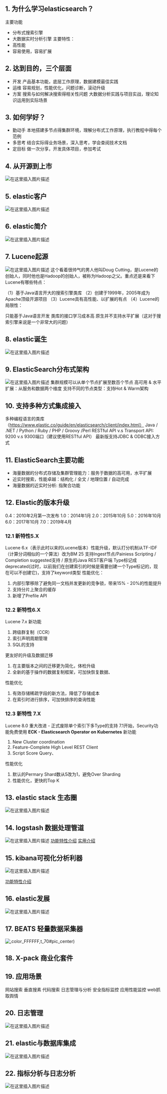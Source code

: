 
## 1. 为什么学习elasticsearch？
主要功能

 - 分布式搜索引擎
 - 大数据实时分析引擎
主要特性：
 - 高性能
 - 容易使用，容易扩展
## 2. 达到目的，三个层面
 - 开发 产品基本功能，底层工作原理，数据建模最佳实践
 - 运维 容易规划，性能优化，问题诊断，滚动升级
 - 方案 搜索与如何解决搜索得相关性问题 大数据分析实践与项目实战，理论知识运用到实际场景

## 3. 如何学好？

 - 勤动手 本地搭建多节点得集群环境，理解分布式工作原理，执行教程中得每个范例
 - 多思考 结合实际得业务场景，深入思考，学会查阅技术文档
 - 定目标 做一次分享，开发具体项目，参加考试

## 4. 从开源到上市
![在这里插入图片描述](https://i-blog.csdnimg.cn/blog_migrate/2d95a907c7fcc15fc6a8c45c7602ddb6.png#pic_center)

## 5. elastic客户
![在这里插入图片描述](https://i-blog.csdnimg.cn/blog_migrate/de84e833cb0172670ecbc3c3d9a9bdd5.png#pic_center)
## 6. elastic简介
![在这里插入图片描述](https://i-blog.csdnimg.cn/blog_migrate/7fce73bf95ea46be1899bb26915e0d13.png#pic_center)
## 7. Lucene起源
![在这里插入图片描述](https://i-blog.csdnimg.cn/blog_migrate/d01c41f595665bf64a1cff4e06c092d4.png#pic_center)
这个看着很帅气的男人他叫Doug Cutting，是Lucene的创始人，同时他也是Hadoop的创始人，被称为Hadoop之父。重点还是来看下Lucene有哪些特点：

（1）基于Java语言开大的搜索引擎类库
（2）创建于1999年，2005年成为Apache顶级开源项目
（3）Lucene具有高性能、以扩展的有点
（4）Lucene的局限性：

只能基于Java语言开发
类库的接口学习成本高
原生并不支持水平扩展（这对于搜索引擎来说是一个非常大的问题）
## 8. elastic诞生
![在这里插入图片描述](https://i-blog.csdnimg.cn/blog_migrate/664ec0099fc7cdc150f283dfe18e67d0.png#pic_center)
## 9. ElasticSearch分布式架构
![在这里插入图片描述](https://i-blog.csdnimg.cn/blog_migrate/27b36484dcee86d584e922cc42b42247.png#pic_center)
集群规模可以从单个节点扩展至数百个节点
高可用 & 水平扩展：从服务和数据两个维度
支持不同的节点类型：支持Hot & Warm架构
## 10. 支持多种方式集成接入
多种编程语言的类库（https://www.elastic.co/guide/en/elasticsearch/client/index.html）
Java / .NET / Python / Ruby / PHP / Groovy /Perl
RESTful API v.s Transport API: 9200 v.s 9300端口（建议使用RESTful API）
最新版支持JDBC & ODBC接入方式



## 11. ElasticSearch主要功能

 - 海量数据的分布式存储及集群管理能力：服务于数据的高可用，水平扩展
 - 近实时搜索，性能卓越：结构化 / 全文 / 地理位置 / 自动完成
 - 海量数据的近实时分析: 指聚合功能

## 12. Elastic的版本升级
0.4：2010年2月第一次发布
1.0：2014年1月
2.0：2015年10月
5.0：2016年10月
6.0：2017年10月
7.0：2019年4月

### 12.1 新特性5.X
Lucene 6.x（表示此时以来的Lucene版本）性能升级，默认打分机制从TF-IDF（计算分词相似的一个算法）改为BM 25
支持Ingest节点/Painiess Scripting / Completion suggested支持 / 原生的Java REST客户端
Type标记成deprecated(过时，以前我们在创建索引的时候是需要创建一个Type标记的，现在可以不创建它)，支持了keyword类型
性能优化：

 1. 内部引擎移除了避免同一文档并发更新的竞争锁，带来15% - 20%的性能提升
 2. 支持分片上聚合的缓存
 3. 新增了Prefile API

### 12.2 新特性6.X
Lucene 7.x
新功能

 1. 跨级群复制（CCR）
 2. 索引声明周期管理
 3. SQL的支持

更友好的升级及数据迁移

 1. 在主要版本之间的迁移更为简化，体检升级
 2. 全新的基于操作的数据复制框架，可加快恢复数据、

性能优化

 1. 有效存储稀疏字段的新方法，降低了存储成本
 2. 在索引时进行排序，可加快排序的查询性能

### 12.3  新特性 7.X
Lucene 8.0
重大改进 - 正式废除单个索引下多Type的支持
7.1开始，Security功能免费使用
**ECK - Elasticsearch Operator on Kubernetes**
新功能

 1. New Cluster coordination
 2. Feature-Complete High Level REST Client
 3. Script Score Query、

性能优化

 1. 默认的Permary Shard数从5改为1，避免Over Sharding
 2. 性能优化，更快的Top K

## 13. elastic stack 生态圈
![在这里插入图片描述](https://i-blog.csdnimg.cn/blog_migrate/3737fde5bdb3483ce3d6374264315edd.png#pic_center)
## 14. logstash 数据处理管道
![在这里插入图片描述](https://i-blog.csdnimg.cn/blog_migrate/6b9de7df1e90cf0d0a703aae1595ec6b.png#pic_center)
[功能特性介绍](https://www.elastic.co/cn/logstash)
[实用介绍](https://www.elastic.co/cn/blog/a-practical-introduction-to-logstash)

## 15. kibana可视化分析利器
![在这里插入图片描述](https://i-blog.csdnimg.cn/blog_migrate/aa2b03ba0331b2b8789e066c0829e4a5.png#pic_center)

[功能特性介绍](https://www.elastic.co/cn/kibana)
## 16. elastic发展
![在这里插入图片描述](https://i-blog.csdnimg.cn/blog_migrate/d040f123a5eda06e82999f43d47689f3.png#pic_center)
## 17. BEATS 轻量数据采集器
![,color_FFFFFF,t_70#pic_center)](https://i-blog.csdnimg.cn/blog_migrate/26aa8f21dad0ceea86fb278df8c7c26c.png#pic_center)
## 18. X-pack 商业化套件
## 19. 应用场景
网站搜索
垂直搜素
代码搜索
日志管理与分析
安全指标监控
应用性能监控
web抓取舆情
## 20. 日志管理
![在这里插入图片描述](https://i-blog.csdnimg.cn/blog_migrate/1e2b260bf9962c2cc4ab20458525d244.png#pic_center)
## 21. elastic与数据库集成
![在这里插入图片描述](https://i-blog.csdnimg.cn/blog_migrate/38d72b9dfbee6f2c3e71d198915eaa56.png#pic_center)



## 22. 指标分析与日志分析
![在这里插入图片描述](https://i-blog.csdnimg.cn/blog_migrate/0cb950ceba1ff62f297a4015c8349e02.png#pic_center)

